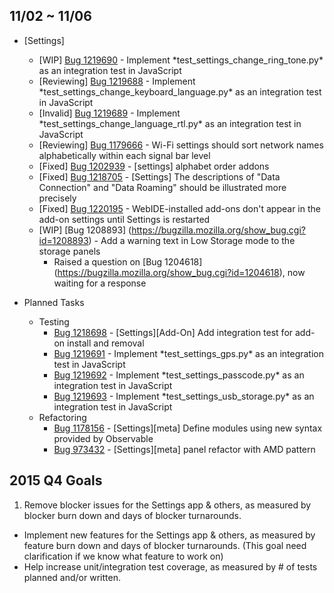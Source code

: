 ## 11/02 ~ 11/06

- [Settings]
	- [WIP] [Bug 1219690](https://bugzilla.mozilla.org/show_bug.cgi?id=1219690) - Implement \*test\_settings\_change\_ring\_tone.py\* as an integration test in JavaScript
	- [Reviewing] [Bug 1219688](https://bugzilla.mozilla.org/show_bug.cgi?id=1219688) - Implement \*test\_settings\_change\_keyboard\_language.py\* as an integration test in JavaScript
	- [Invalid] [Bug 1219689](https://bugzilla.mozilla.org/show_bug.cgi?id=1219689) - Implement \*test\_settings\_change\_language\_rtl.py\* as an integration test in JavaScript
	- [Reviewing] [Bug 1179666](https://bugzilla.mozilla.org/show_bug.cgi?id=1179666) - Wi-Fi settings should sort network names alphabetically within each signal bar level
	- [Fixed] [Bug 1202939](https://bugzilla.mozilla.org/show_bug.cgi?id=1202939) - [settings] alphabet order addons
	- [Fixed] [Bug 1218705](https://bugzilla.mozilla.org/show_bug.cgi?id=1218705) - [Settings] The descriptions of "Data Connection" and "Data Roaming" should be illustrated more precisely
	- [Fixed] [Bug 1220195](https://bugzilla.mozilla.org/show_bug.cgi?id=1220195) - WebIDE-installed add-ons don't appear in the add-on settings until Settings is restarted
	- [WIP] [Bug 1208893] (https://bugzilla.mozilla.org/show_bug.cgi?id=1208893) - Add a warning text in Low Storage mode to the storage panels
		- Raised a question on [Bug 1204618] (https://bugzilla.mozilla.org/show_bug.cgi?id=1204618), now waiting for a response

- Planned Tasks
	- Testing
		- [Bug 1218698](https://bugzilla.mozilla.org/show_bug.cgi?id=1218698) - [Settings][Add-On] Add integration test for add-on install and removal
		- [Bug 1219691](https://bugzilla.mozilla.org/show_bug.cgi?id=1219691) - Implement \*test\_settings\_gps.py\* as an integration test in JavaScript
		- [Bug 1219692](https://bugzilla.mozilla.org/show_bug.cgi?id=1219692) - Implement \*test\_settings\_passcode.py\* as an integration test in JavaScript
		- [Bug 1219693](https://bugzilla.mozilla.org/show_bug.cgi?id=1219693) - Implement \*test\_settings\_usb\_storage.py\* as an integration test in JavaScript
	- Refactoring
		- [Bug 1178156](https://bugzilla.mozilla.org/show_bug.cgi?id=1178156) - [Settings][meta] Define modules using new syntax provided by Observable
		- [Bug 973432](https://bugzilla.mozilla.org/show_bug.cgi?id=973432) - [Settings][meta] panel refactor with AMD pattern

## 2015 Q4 Goals

1. Remove blocker issues for the Settings app & others, as measured by blocker burn down and days of blocker turnarounds.
- Implement new features for the Settings app & others, as measured by feature burn down and days of blocker turnarounds. (This goal need clarification if we know what feature to work on)
- Help increase unit/integration test coverage, as measured by # of tests planned and/or written.

